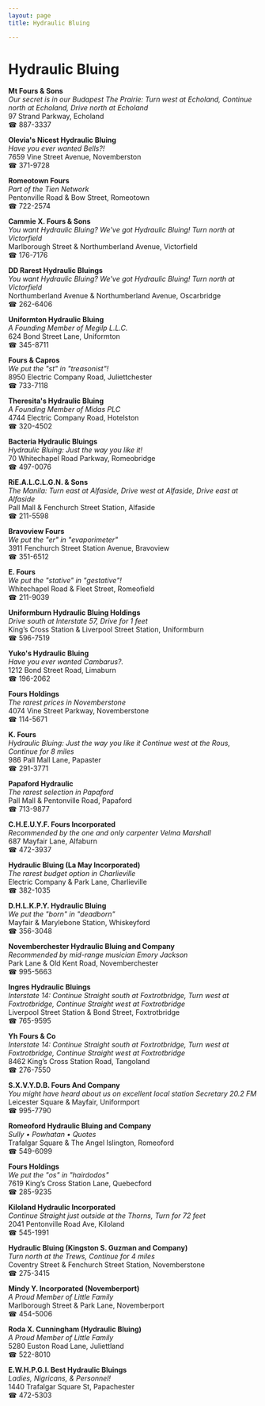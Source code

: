 ```yaml
---
layout: page 
title: Hydraulic Bluing

---
```



# Hydraulic Bluing


 **Mt Fours & Sons**  
_Our secret is in our Budapest 
The Prairie: Turn west at Echoland, Continue north at Echoland, Drive north at Echoland_  
97 Strand Parkway, Echoland  
☎ 887-3337

**Olevia's Nicest Hydraulic Bluing**  
_Have you ever wanted Bells?!_  
7659 Vine Street Avenue, Novemberston  
☎ 371-9728

**Romeotown Fours**  
_Part of the Tien Network_  
Pentonville Road & Bow Street, Romeotown  
☎ 722-2574

**Cammie X. Fours & Sons**  
_You want Hydraulic Bluing? We've got Hydraulic Bluing! 
Turn north at Victorfield_  
Marlborough Street & Northumberland Avenue, Victorfield  
☎ 176-7176

**DD Rarest Hydraulic Bluings**  
_You want Hydraulic Bluing? We've got Hydraulic Bluing! 
Turn north at Victorfield_  
Northumberland Avenue & Northumberland Avenue, Oscarbridge  
☎ 262-6406

**Uniformton Hydraulic Bluing**  
_A Founding Member of Megilp L.L.C._  
624 Bond Street Lane, Uniformton  
☎ 345-8711

**Fours & Capros**  
_We put the "st" in "treasonist"!_  
8950 Electric Company Road, Juliettchester  
☎ 733-7118

**Theresita's Hydraulic Bluing**  
_A Founding Member of Midas PLC_  
4744 Electric Company Road, Hotelston  
☎ 320-4502

**Bacteria Hydraulic Bluings**  
_Hydraulic Bluing: Just the way you like it!_  
70 Whitechapel Road Parkway, Romeobridge  
☎ 497-0076

**RiE.A.L.C.L.G.N. & Sons**  
_The Manila: Turn east at Alfaside, Drive west at Alfaside, Drive east at Alfaside_  
Pall Mall & Fenchurch Street Station, Alfaside  
☎ 211-5598

**Bravoview Fours**  
_We put the "er" in "evaporimeter"_  
3911 Fenchurch Street Station Avenue, Bravoview  
☎ 351-6512

**E. Fours**  
_We put the "stative" in "gestative"!_  
Whitechapel Road & Fleet Street, Romeofield  
☎ 211-9039

**Uniformburn Hydraulic Bluing Holdings**  
_Drive south at Interstate 57, Drive for 1 feet_  
King’s Cross Station & Liverpool Street Station, Uniformburn  
☎ 596-7519

**Yuko's Hydraulic Bluing**  
_Have you ever wanted Cambarus?._  
1212 Bond Street Road, Limaburn  
☎ 196-2062

**Fours Holdings**  
_The rarest prices in Novemberstone_  
4074 Vine Street Parkway, Novemberstone  
☎ 114-5671

**K. Fours**  
_Hydraulic Bluing: Just the way you like it 
Continue west at the Rous, Continue for 8 miles_  
986 Pall Mall Lane, Papaster  
☎ 291-3771

**Papaford Hydraulic**  
_The rarest selection in Papaford_  
Pall Mall & Pentonville Road, Papaford  
☎ 713-9877

**C.H.E.U.Y.F. Fours Incorporated**  
_Recommended by the one and only carpenter Velma Marshall_  
687 Mayfair Lane, Alfaburn  
☎ 472-3937

**Hydraulic Bluing (La May Incorporated)**  
_The rarest budget option in Charlieville_  
Electric Company & Park Lane, Charlieville  
☎ 382-1035

**D.H.L.K.P.Y. Hydraulic Bluing**  
_We put the "born" in "deadborn"_  
Mayfair & Marylebone Station, Whiskeyford  
☎ 356-3048

**Novemberchester Hydraulic Bluing and Company**  
_Recommended by mid-range musician Emory Jackson_  
Park Lane & Old Kent Road, Novemberchester  
☎ 995-5663

**Ingres Hydraulic Bluings**  
_Interstate 14: Continue Straight south at Foxtrotbridge, Turn west at Foxtrotbridge, Continue Straight west at Foxtrotbridge_  
Liverpool Street Station & Bond Street, Foxtrotbridge  
☎ 765-9595

**Yh Fours & Co**  
_Interstate 14: Continue Straight south at Foxtrotbridge, Turn west at Foxtrotbridge, Continue Straight west at Foxtrotbridge_  
8462 King’s Cross Station Road, Tangoland  
☎ 276-7550

**S.X.V.Y.D.B. Fours And Company**  
_You might have heard about us on excellent local station Secretary 20.2 FM_  
Leicester Square & Mayfair, Uniformport  
☎ 995-7790

**Romeoford Hydraulic Bluing and Company**  
_Sully • Powhatan • Quotes_  
Trafalgar Square & The Angel Islington, Romeoford  
☎ 549-6099

**Fours Holdings**  
_We put the "os" in "hairdodos"_  
7619 King’s Cross Station Lane, Quebecford  
☎ 285-9235

**Kiloland Hydraulic Incorporated**  
_Continue Straight just outside at the Thorns, Turn for 72 feet_  
2041 Pentonville Road Ave, Kiloland  
☎ 545-1991

**Hydraulic Bluing (Kingston S. Guzman and Company)**  
_Turn north at the Trews, Continue for 4 miles_  
Coventry Street & Fenchurch Street Station, Novemberstone  
☎ 275-3415

**Mindy Y. Incorporated (Novemberport)**  
_A Proud Member of Little Family_  
Marlborough Street & Park Lane, Novemberport  
☎ 454-5006

**Roda X. Cunningham (Hydraulic Bluing)**  
_A Proud Member of Little Family_  
5280 Euston Road Lane, Juliettland  
☎ 522-8010

**E.W.H.P.G.I. Best Hydraulic Bluings**  
_Ladies, Nigricans, & Personnel!_  
1440 Trafalgar Square St, Papachester  
☎ 472-5303

